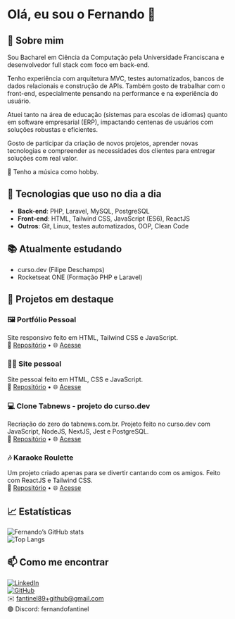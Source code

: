 # Olá, eu sou o Fernando 👋

## 🧑 Sobre mim
Sou Bacharel em Ciência da Computação pela Universidade Franciscana e desenvolvedor full stack com foco em back-end.

Tenho experiência com arquitetura MVC, testes automatizados, bancos de dados relacionais e construção de APIs. Também gosto de trabalhar com o front-end, especialmente pensando na performance e na experiência do usuário.

Atuei tanto na área de educação (sistemas para escolas de idiomas) quanto em software empresarial (ERP), impactando centenas de usuários com soluções robustas e eficientes.

Gosto de participar da criação de novos projetos, aprender novas tecnologias e compreender as necessidades dos clientes para entregar soluções com real valor.

🎤 Tenho a música como hobby.

## 🚀 Tecnologias que uso no dia a dia
- **Back-end**: PHP, Laravel, MySQL, PostgreSQL
- **Front-end**: HTML, Tailwind CSS, JavaScript (ES6), ReactJS
- **Outros**: Git, Linux, testes automatizados, OOP, Clean Code

## 📚 Atualmente estudando
- curso.dev (Filipe Deschamps)
- Rocketseat ONE (Formação PHP e Laravel)

## 📂 Projetos em destaque
### 🖼️ Portfólio Pessoal
Site responsivo feito em HTML, Tailwind CSS e JavaScript.  
🔗 [Repositório](https://github.com/fernandofantinel/portfolio-static) • 🌐 [Acesse](https://portfolio.fantinel.dev.br/)

### 👨‍💻 Site pessoal
Site pessoal feito em HTML, CSS e JavaScript.  
🔗 [Repositório](https://github.com/fernandofantinel/devlinks) • 🌐 [Acesse](https://fantinel.dev.br/)

### 💻 Clone Tabnews - projeto do curso.dev
Recriação do zero do tabnews.com.br. Projeto feito no curso.dev com JavaScript, NodeJS, NextJS, Jest e PostgreSQL.   
🔗 [Repositório](https://github.com/fernandofantinel/clone-tabnews) • 🌐 [Acesse](https://clone-tabnews.fantinel.dev.br/api/v1/status)

### 🎶 Karaoke Roulette
Um projeto criado apenas para se divertir cantando com os amigos. Feito com ReactJS e Tailwind CSS.  
🔗 [Repositório](https://github.com/fernandofantinel/karaoke-roulette) • 🌐 [Acesse](https://karaoke-roulette.vercel.app/)

## 📈 Estatísticas
![Fernando’s GitHub stats](https://github-readme-stats.vercel.app/api?username=fernandofantinel&show_icons=true)  
![Top Langs](https://github-readme-stats.vercel.app/api/top-langs/?username=fernandofantinel&layout=compact)

## 📫 Como me encontrar
[![LinkedIn](https://img.shields.io/badge/LinkedIn-Fernando-blue)](https://linkedin.com/in/fernando-fantinel)  
[![GitHub](https://img.shields.io/badge/GitHub-Fernando-f0f6fc)](https://github.com/fernandofantinel)  
✉️ fantinel89+github@gmail.com  
🟢 Discord: fernandofantinel
